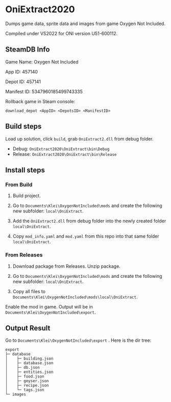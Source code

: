 # OniExtract2020

Dumps game data, sprite data and images from game Oxygen Not Included.

Compiled under VS2022 for ONI version U51-600112.

## SteamDB Info

Game Name: Oxygen Not Included

App ID: 457140

Depot ID: 457141

Manifest ID: 5347960185499743335

Rollback game in Steam console:

```
download_depot <AppID> <DepotsID> <ManifestID>
```

## Build steps

Load up solution, click `build`, grab `OniExtract2.dll` from debug folder.

- Debug: `OniExtract2020\OniExtract\bin\Debug`
- Release: `OniExtract2020\OniExtract\bin\Release` 

## Install steps

### From Build

1. Build project.
2. Go to `Documents\Klei\OxygenNotIncluded\mods` and create the following new subfolder: `local\OniExtract`.

3. Add the `OniExtract2.dll` from debug folder into the newly created folder `local\OniExtract`.

4. Copy `mod_info.yaml` and `mod.yaml` from this repo into that same folder `local\OniExtract`.

### From Releases

1. Download package from Releases. Unzip package.
2. Go to `Documents\Klei\OxygenNotIncluded\mods` and create the following new subfolder: `local\OniExtract`.

3. Copy all files to `Documents\Klei\OxygenNotIncluded\mods\local\OniExtract`.



Enable the mod in game. Output will be in `Documents\Klei\OxygenNotIncluded\export`.

## Output Result

Go to `Documents\Klei\OxygenNotIncluded\export` . Here is the dir tree:

```
export
├─ database
│    ├─ building.json
│    ├─ database.json
│    ├─ db.json
│    ├─ entities.json
│    ├─ food.json
│    ├─ geyser.json
│    ├─ recipe.json
│    └─ tags.json
└─ images
```